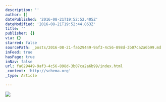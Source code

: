 ```yaml
---
description: ''
author: []
datePublished: '2016-08-21T19:52:52.405Z'
dateModified: '2016-08-21T19:52:44.863Z'
title: ''
publisher: {}
via: {}
starred: false
sourcePath: _posts/2016-08-21-fa629449-9af3-4c56-898d-3b07ca2a6b99.md
inFeed: true
hasPage: true
inNav: false
url: fa629449-9af3-4c56-898d-3b07ca2a6b99/index.html
_context: 'http://schema.org'
_type: Article

---
```

![](https://the-grid-user-content.s3-us-west-2.amazonaws.com/ecff2b8c-5e80-42ce-af9a-ca611ee204ae.jpg)